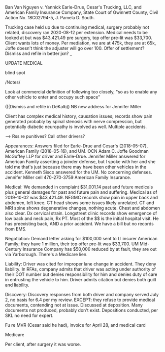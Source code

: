 Ban Van Nguyen v. Yannick Earle-Drue, Cesar's Trucking, LLC, and
American Family Insurance Company, State Court of Gwinnett County, Civil
Action No. 18C02794-5, J. Pamela D. South.

Trucking case held up due to continuing medical, surgery probably not related, discovery ran
2020-08-12 per extension. Medical needs to be looked at but was $43,421.49 pre surgery, top offer pre-lit was $33,700. Client wants lots of money. Per mediation, we are at 475k, they are at 65k, Joffe doesn't think the adjuster will go over 100. Offer of settlement? Dismiss and refile in better jxn? 
_


UPDATE MEDICAL

blind spot

/Notes/

Look at commercial definition of following too closely, "so as to enable
any other vehicle to enter and occupy such space"

(((Dismiss and refile in DeKalb)) NB new
address for Jennifer Miller

Client has complex medical history, causation issues; records show pain
generated probably by spinal stenosis with nerve compression, but
potentially diabetic neuropathy is involved as well. Multiple accidents.

--> Rss re punitives? Call other drivers?

Appearances: Answers filed for Earle-Drue and Cesar's (2018-05-07),
American Family (2018-05-16), and UM. OCN Adam C. Joffe Goodman McGuffey
LLP for driver and Earle-Drue. Jennifer Miller answered for American
Family asserting a joinder defense, but I spoke with her and she told me
that's just because there may have been other vehicles in the accident.
Kenneth Sisco answered for the UM. No concerning defenses. Jennifer
Miller cell 470-270-3759 American Family Insurance.

Medical: We demanded in complaint $31,001.14 past and future medicals
plus general damages for past and future pain and suffering. Medical as
of 2019-10-02 was $43,421.49. NEGMC records show pain in upper back and
abdomen, left knee. CT head shows some issues likely unrelated. CT and
MRI spine shows degenerative changes, nothing acute. Chest and abdomen
also clear. Dx cervical strain. Longstreet clinic records show emergence
of low back and neck pain, Rx PT. Most of the $$ is the initial hospital
visit. He has preexisting back, AND a prior accident. We have a bill but
no records from EMS.

Negotiation: Demand letter asking for $100,000 sent to LI insurer
American Family; they have 1 million, their top offer pre-lit was
$33,700. UM Mid-Century Insurance Company has $50,000 reduced by at
fault, they are out via Yarborough. There's a Medicare lien.

Liability: Driver was cited for improper lane change in accident. They
deny liability. In RFAs, company admits that driver was acting under
authority of their DOT number but denies responsibility for him and
denies duty of care in entrusting the vehicle to him. Driver admits
citation but denies both guilt and liability.

Discovery: Discovery responses from both driver and company served July
2, no basis for 6.4 per my review. EXCEPT: they refuse to provide
medical documents, contending not at issue. Discussed at deposition.
Many documents not produced, probably don't exist. Depositions
conducted, per SKL no need for expert.

Fu re MVR (Cesar said he had), invoice for April 28, and medical card

Medicare

Per client, after surgery it was worse.
